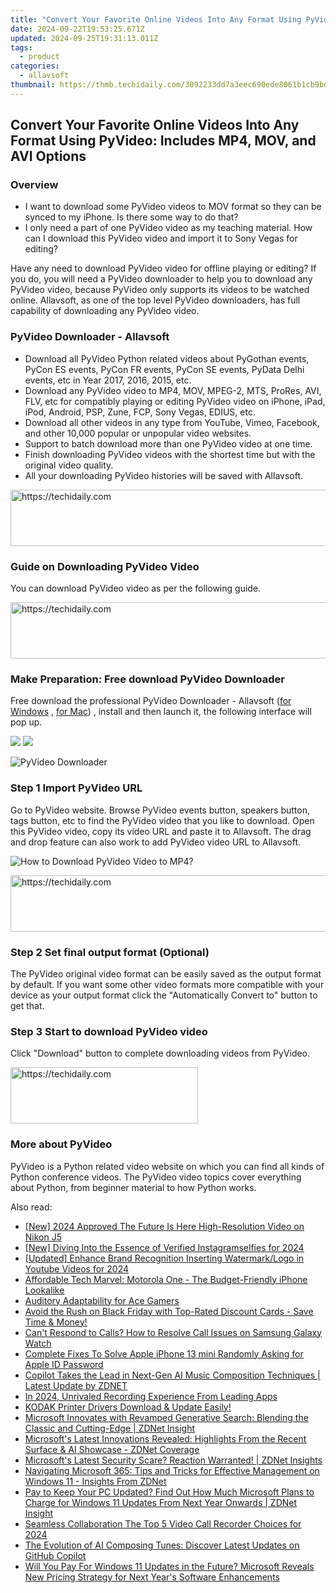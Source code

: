 ```yaml
---
title: "Convert Your Favorite Online Videos Into Any Format Using PyVideo: Includes MP4, MOV, and AVI Options"
date: 2024-09-22T19:53:25.671Z
updated: 2024-09-25T19:31:13.011Z
tags:
  - product
categories:
  - allavsoft
thumbnail: https://thmb.techidaily.com/3092233dd7a3eec690ede8061b1cb9bd7087808138a5d4f0dd6cc9938518b6ac.jpg
---
```


## Convert Your Favorite Online Videos Into Any Format Using PyVideo: Includes MP4, MOV, and AVI Options

### Overview

* I want to download some PyVideo videos to MOV format so they can be synced to my iPhone. Is there some way to do that?
* I only need a part of one PyVideo video as my teaching material. How can I download this PyVideo video and import it to Sony Vegas for editing?

Have any need to download PyVideo video for offline playing or editing? If you do, you will need a PyVideo downloader to help you to download any PyVideo video, because PyVideo only supports its videos to be watched online. Allavsoft, as one of the top level PyVideo downloaders, has full capability of downloading any PyVideo video.

### PyVideo Downloader - Allavsoft

* Download all PyVideo Python related videos about PyGothan events, PyCon ES events, PyCon FR events, PyCon SE events, PyData Delhi events, etc in Year 2017, 2016, 2015, etc.
* Download any PyVideo video to MP4, MOV, MPEG-2, MTS, ProRes, AVI, FLV, etc for compatibly playing or editing PyVideo video on iPhone, iPad, iPod, Android, PSP, Zune, FCP, Sony Vegas, EDIUS, etc.
* Download all other videos in any type from YouTube, Vimeo, Facebook, and other 10,000 popular or unpopular video websites.
* Support to batch download more than one PyVideo video at one time.
* Finish downloading PyVideo videos with the shortest time but with the original video quality.
* All your downloading PyVideo histories will be saved with Allavsoft.

<!-- affiliate ads begin -->
<a href="https://appsumo.8odi.net/c/5597632/1062447/7443" target="_top" id="1062447">
  <img src="//a.impactradius-go.com/display-ad/7443-1062447" border="0" alt="https://techidaily.com" width="600" height="90"/>
</a>
<img height="0" width="0" src="https://appsumo.8odi.net/i/5597632/1062447/7443" style="position:absolute;visibility:hidden;" border="0" />
<!-- affiliate ads end -->

### Guide on Downloading PyVideo Video

You can download PyVideo video as per the following guide.

<!-- affiliate ads begin -->
<a href="https://sentrypc.7eer.net/c/5597632/398455/3022" target="_top" id="398455">
  <img src="//a.impactradius-go.com/display-ad/3022-398455" border="0" alt="https://techidaily.com" width="728" height="90"/>
</a>
<img height="0" width="0" src="https://sentrypc.7eer.net/i/5597632/398455/3022" style="position:absolute;visibility:hidden;" border="0" />
<!-- affiliate ads end -->

### Make Preparation: Free download PyVideo Downloader

Free download the professional PyVideo Downloader - Allavsoft ([for Windows](https://tools.techidaily.com/allavsoft/products/) , [for Mac](https://tools.techidaily.com/allavsoft/products/)) , install and then launch it, the following interface will pop up.

[![](https://www.allavsoft.com/how-to/../images/how-to/free-download-win.jpg)](https://tools.techidaily.com/allavsoft/products/) [![](https://www.allavsoft.com/how-to/../images/how-to/free-download-mac.jpg)](https://tools.techidaily.com/allavsoft/products/)

![PyVideo Downloader](https://www.allavsoft.com/how-to/../images/allavsoft/screen-shot-600.jpg)

### Step 1 Import PyVideo URL

Go to PyVideo website. Browse PyVideo events button, speakers button, tags button, etc to find the PyVideo video that you like to download. Open this PyVideo video, copy its video URL and paste it to Allavsoft. The drag and drop feature can also work to add PyVideo video URL to Allavsoft.

![How to Download PyVideo Video to MP4?](https://www.allavsoft.com/how-to/../images/how-to/download-rtmp-video/download-rtmp-video.jpg)

<!-- affiliate ads begin -->
<a href="https://appsumo.8odi.net/c/5597632/2105859/7443" target="_top" id="2105859">
  <img src="//a.impactradius-go.com/display-ad/7443-2105859" border="0" alt="https://techidaily.com" width="728" height="90"/>
</a>
<img height="0" width="0" src="https://appsumo.8odi.net/i/5597632/2105859/7443" style="position:absolute;visibility:hidden;" border="0" />
<!-- affiliate ads end -->

### Step 2 Set final output format (Optional)

The PyVideo original video format can be easily saved as the output format by default. If you want some other video formats more compatible with your device as your output format click the "Automatically Convert to" button to get that.

### Step 3 Start to download PyVideo video

Click "Download" button to complete downloading videos from PyVideo.

<!-- affiliate ads begin -->
<a href="https://aligracehair.sjv.io/c/5597632/2135399/19272" target="_top" id="2135399">
  <img src="//a.impactradius-go.com/display-ad/19272-2135399" border="0" alt="https://techidaily.com" width="300" height="90"/>
</a>
<img height="0" width="0" src="https://aligracehair.sjv.io/i/5597632/2135399/19272" style="position:absolute;visibility:hidden;" border="0" />
<!-- affiliate ads end -->

### More about PyVideo

PyVideo is a Python related video website on which you can find all kinds of Python conference videos. The PyVideo video topics cover everything about Python, from beginner material to how Python works.

<ins class="adsbygoogle"
     style="display:block"
     data-ad-format="autorelaxed"
     data-ad-client="ca-pub-7571918770474297"
     data-ad-slot="1223367746"></ins>

<ins class="adsbygoogle"
     style="display:block"
     data-ad-client="ca-pub-7571918770474297"
     data-ad-slot="8358498916"
     data-ad-format="auto"
     data-full-width-responsive="true"></ins>

<span class="atpl-alsoreadstyle">Also read:</span>
<div><ul>
<li><a href="https://fox-links.techidaily.com/new-2024-approved-the-future-is-here-high-resolution-video-on-nikon-j5/"><u>[New] 2024 Approved The Future Is Here High-Resolution Video on Nikon J5</u></a></li>
<li><a href="https://instagram-video-recordings.techidaily.com/new-diving-into-the-essence-of-verified-instagramselfies-for-2024/"><u>[New] Diving Into the Essence of Verified Instagramselfies for 2024</u></a></li>
<li><a href="https://facebook-record-videos.techidaily.com/updated-enhance-brand-recognition-inserting-watermarklogo-in-youtube-videos-for-2024/"><u>[Updated] Enhance Brand Recognition Inserting Watermark/Logo in Youtube Videos for 2024</u></a></li>
<li><a href="https://buynow-marvelous.techidaily.com/affordable-tech-marvel-motorola-one-the-budget-friendly-iphone-lookalike/"><u>Affordable Tech Marvel: Motorola One - The Budget-Friendly iPhone Lookalike</u></a></li>
<li><a href="https://extra-tips.techidaily.com/auditory-adaptability-for-ace-gamers/"><u>Auditory Adaptability for Ace Gamers</u></a></li>
<li><a href="https://win-web.techidaily.com/avoid-the-rush-on-black-friday-with-top-rated-discount-cards-save-time-and-money/"><u>Avoid the Rush on Black Friday with Top-Rated Discount Cards - Save Time & Money!</u></a></li>
<li><a href="https://tech-recovery.techidaily.com/cant-respond-to-calls-how-to-resolve-call-issues-on-samsung-galaxy-watch/"><u>Can't Respond to Calls? How to Resolve Call Issues on Samsung Galaxy Watch</u></a></li>
<li><a href="https://ios-unlock.techidaily.com/complete-fixes-to-solve-apple-iphone-13-mini-randomly-asking-for-apple-id-password-by-drfone-ios/"><u>Complete Fixes To Solve Apple iPhone 13 mini Randomly Asking for Apple ID Password</u></a></li>
<li><a href="https://win-web.techidaily.com/copilot-takes-the-lead-in-next-gen-ai-music-composition-techniques-latest-update-by-zdnet/"><u>Copilot Takes the Lead in Next-Gen AI Music Composition Techniques | Latest Update by ZDNET</u></a></li>
<li><a href="https://digital-screen-recording.techidaily.com/in-2024-unrivaled-recording-experience-from-leading-apps/"><u>In 2024, Unrivaled Recording Experience From Leading Apps</u></a></li>
<li><a href="https://win-dash.techidaily.com/1722976682305-kodak-printer-drivers-download-and-update-easily/"><u>KODAK Printer Drivers Download & Update Easily!</u></a></li>
<li><a href="https://win-web.techidaily.com/microsoft-innovates-with-revamped-generative-search-blending-the-classic-and-cutting-edge-zdnet-insight/"><u>Microsoft Innovates with Revamped Generative Search: Blending the Classic and Cutting-Edge | ZDNet Insight</u></a></li>
<li><a href="https://win-web.techidaily.com/microsofts-latest-innovations-revealed-highlights-from-the-recent-surface-and-ai-showcase-zdnet-coverage/"><u>Microsoft's Latest Innovations Revealed: Highlights From the Recent Surface & AI Showcase - ZDNet Coverage</u></a></li>
<li><a href="https://win-web.techidaily.com/microsofts-latest-security-scare-reaction-warranted-zdnet-insights/"><u>Microsoft's Latest Security Scare? Reaction Warranted! | ZDNet Insights</u></a></li>
<li><a href="https://win-web.techidaily.com/navigating-microsoft-365-tips-and-tricks-for-effective-management-on-windows-11-insights-from-zdnet/"><u>Navigating Microsoft 365: Tips and Tricks for Effective Management on Windows 11 - Insights From ZDNet</u></a></li>
<li><a href="https://win-web.techidaily.com/pay-to-keep-your-pc-updated-find-out-how-much-microsoft-plans-to-charge-for-windows-11-updates-from-next-year-onwards-zdnet-insight/"><u>Pay to Keep Your PC Updated? Find Out How Much Microsoft Plans to Charge for Windows 11 Updates From Next Year Onwards | ZDNet Insight</u></a></li>
<li><a href="https://remote-screen-capture.techidaily.com/seamless-collaboration-the-top-5-video-call-recorder-choices-for-2024/"><u>Seamless Collaboration The Top 5 Video Call Recorder Choices for 2024</u></a></li>
<li><a href="https://win-web.techidaily.com/the-evolution-of-ai-composing-tunes-discover-latest-updates-on-github-copilot/"><u>The Evolution of AI Composing Tunes: Discover Latest Updates on GitHub Copilot</u></a></li>
<li><a href="https://win-web.techidaily.com/will-you-pay-for-windows-11-updates-in-the-future-microsoft-reveals-new-pricing-strategy-for-next-years-software-enhancements/"><u>Will You Pay For Windows 11 Updates in the Future? Microsoft Reveals New Pricing Strategy for Next Year's Software Enhancements</u></a></li>
</ul></div>

